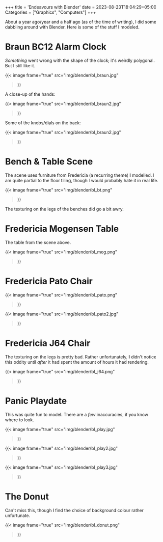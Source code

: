 +++
title = 'Endeavours with Blender'
date = 2023-08-23T18:04:29+05:00
Categories = ["Graphics", "Computers"]
+++

About a year ago/year and a half ago (as of the time of writing), I did some dabbling around with Blender. Here is some of the stuff I modeled.

# Braun BC12 Alarm Clock

*Something* went wrong with the shape of the clock; it's weirdly polygonal. But I still like it.

{{< image 
  frame="true"
  src="img/blender/bl_braun.jpg"
>}}

A close-up of the hands:

{{< image 
  frame="true"
  src="img/blender/bl_braun2.jpg"
>}}

Some of the knobs/dials on the back:

{{< image 
  frame="true"
  src="img/blender/bl_braun2.jpg"
>}}

# Bench & Table Scene

The scene uses furniture from Fredericia (a recurring theme) I modelled. I am quite partial to the floor tiling, though I would probably hate it in real life.

{{< image 
  frame="true"
  src="img/blender/bl_bt.png"
>}}

The texturing on the legs of the benches did go a bit awry.

# Fredericia Mogensen Table

The table from the scene above.

{{< image 
  frame="true"
  src="img/blender/bl_mog.png"
>}}

# Fredericia Pato Chair

{{< image 
  frame="true"
  src="img/blender/bl_pato.png"
>}}

{{< image 
  frame="true"
  src="img/blender/bl_pato2.jpg"
>}}

# Fredericia J64 Chair

The texturing on the legs is pretty bad. Rather unfortunately, I didn't notice this oddity until *after* it had spent the amount of hours it had rendering.

{{< image 
  frame="true"
  src="img/blender/bl_j64.png"
>}}

# Panic Playdate

This was quite fun to model. There are a *few* inaccuracies, if you know where to look.

{{< image 
  frame="true"
  src="img/blender/bl_play.jpg"
>}}

{{< image 
  frame="true"
  src="img/blender/bl_play2.jpg"
>}}

{{< image 
  frame="true"
  src="img/blender/bl_play3.jpg"
>}}

# The Donut

Can't miss this, though I find the choice of background colour rather unfortunate.

{{< image 
  frame="true"
  src="img/blender/bl_donut.png"
>}}
